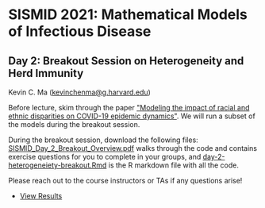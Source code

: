 # SISMID 2021: Mathematical Models of Infectious Disease 
## Day 2: Breakout Session on Heterogeneity and Herd Immunity

Kevin C. Ma (kevinchenma@g.harvard.edu)

Before lecture, skim through the paper ["Modeling the impact of racial and ethnic disparities on COVID-19 epidemic dynamics"](https://elifesciences.org/articles/66601). We will run a subset of the models during the breakout session.

During the breakout session, download the following files: [SISMID_Day_2_Breakout_Overview.pdf](https://github.com/kevincma/sismid-2021-modeling-breakout/blob/main/SISMID_Day_2_Breakout_Overview.pdf) walks through the code and contains exercise questions for you to complete in your groups, and [day-2-heterogeneiety-breakout.Rmd](https://github.com/kevincma/sismid-2021-modeling-breakout/blob/main/day-2-heterogeneiety-breakout.Rmd) is the R markdown file with all the code.

Please reach out to the course instructors or TAs if any questions arise!

* [View Results](day-2-heterogeneiety-breakout.md)
